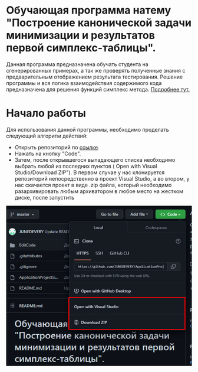 # Обучающая программа натему "Построение канонической задачи минимизации и результатов первой симплекс-таблицы".
Данная программа предназначена обучать студента на сгенерированных примерах, а так же проверять полученные знания с предварительным отображением результата тестирования. Решение программы и вся логика взаимодействия содержимого кода предназначена для решения функций симплекс метода. [Подробнее тут.](https://habr.com/ru/post/474286/)
# Начало работы
Для использования данной программы, необходимо проделать следующий алгоритм действий:
* Открыть репозиторий по [ссылке](https://github.com/JUNEDEVERY/ApplicationProjectSimple).
* Нажать на кнопку "Code".
* Затем, после открывшегося выпадающего списка необходимо выбрать любой из последних пунктов ( Open with Visual Studio/Download ZIP"). В первом случае у нас клонируется репозиторий непосредственно в проект Visual Studio, а во втором, у нас скачается проект в виде .zip файла, который необходимо разархивировать любым архиватором в любое место на жестком диске, после запустить
      
![logo](https://github.com/JUNEDEVERY/ApplicationProjectSimple/blob/master/EditCode/Resources/imgDownload.png)
     
 
